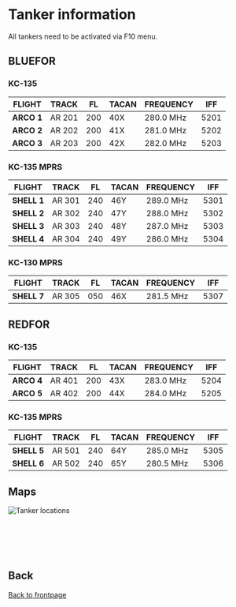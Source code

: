 # Tanker information

All tankers need to be activated via F10 menu.

## BLUEFOR

### KC-135

**FLIGHT** | **TRACK**  | **FL** | **TACAN** | **FREQUENCY** | **IFF**  |
 --------- | -----------| ------ | ------    | -----------   | -------- | 
**ARCO 1**   | AR 201     | 200    | 40X       | 280.0 MHz     | 5201     | 
**ARCO 2**   | AR 202     | 200    | 41X       | 281.0 MHz     | 5202    | 
**ARCO 3**   | AR 203     | 200    | 42X       | 282.0 MHz     | 5203     | 


### KC-135 MPRS

**FLIGHT** | **TRACK**  | **FL** | **TACAN** | **FREQUENCY** | **IFF**  | 
 --------- | -----------| ------ | ------    | -----------   | -------- | 
**SHELL 1**  | AR 301     | 240    | 46Y       | 289.0 MHz     | 5301    | 
**SHELL 2**  | AR 302     | 240    | 47Y       | 288.0 MHz     | 5302     | 
**SHELL 3**  | AR 303     | 240    | 48Y       | 287.0 MHz     | 5303     | 
**SHELL 4**  | AR 304     | 240    | 49Y       | 286.0 MHz     | 5304     | 

### KC-130 MPRS

**FLIGHT** | **TRACK**  | **FL** | **TACAN** | **FREQUENCY** | **IFF**  | 
 --------- | -----------| ------ | ------    | -----------   | -------- | 
**SHELL 7**  | AR 305     | 050   | 46X      | 281.5 MHz     | 5307    | 


## REDFOR

### KC-135

**FLIGHT** | **TRACK**  | **FL** | **TACAN** | **FREQUENCY** | **IFF**  | 
 --------- | -----------| ------ | ------    | -----------   | -------- | 
**ARCO 4**  | AR 401     | 200    | 43X       | 283.0 MHz     | 5204    | 
**ARCO 5**  | AR 402     | 200    | 44X       | 284.0 MHz     | 5205    | 

### KC-135 MPRS

**FLIGHT** | **TRACK**  | **FL** | **TACAN** | **FREQUENCY** | **IFF**  | 
 --------- | -----------| ------ | ------    | -----------   | -------- | 
**SHELL 5**  | AR 501     | 240    | 64Y       | 285.0 MHz     | 5305     | 
**SHELL 6**  | AR 502     | 240    | 65Y       | 280.5 MHz     | 5306     | 

## Maps

![Tanker locations](/TRMA-Brief/GRAPHICS/TRMA_Tankers.PNG)




<br>
<br>
<br>
<br>

## Back
[Back to frontpage](https://132nd-vwing.github.io/TRMA-Brief/)
